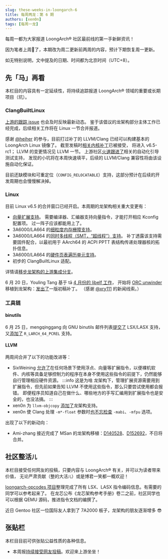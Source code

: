 ```yaml
---
slug: these-weeks-in-loongarch-6
title: 每周两龙：第 6 期
authors: [xen0n]
tags: [每周一龙]
---
```


每周一都为大家报道 LoongArch&reg; 社区最前线的第一手新鲜资讯！

<!-- truncate -->

因为笔者上周:sheep:了，本期改为周二更新前两周的内容，预计下期恢复周一更新。

如无特别说明，文中提及的日期、时间都为北京时间（UTC+8）。

## 先「马」再看

本栏目的内容具有一定延续性，将持续追踪报道 LoongArch&reg; 领域的重要或长期项目（坑）。

### ClangBuiltLinux

[上游的跟踪 issue](https://github.com/ClangBuiltLinux/linux/issues/1787)
也会及时反映最新动态。
鉴于该倡议的龙架构部分主体工作已经完成，后续相关工作将在 Linux 一节合并报道。

感谢 [@heiher](https://github.com/heiher) 的参与，目前打过补丁的 LLVM/Clang
已经可以构建基本的 LoongArch Linux 镜像了。
截至发稿时[相关内核补丁](https://lore.kernel.org/loongarch/20230625095644.3156349-1-kernel@xen0n.name/)已被接受，
将进入 v6.5-rc1；
LLVM 的变更情况见 LLVM 一节。
上游社区[火速跟进了](https://github.com/ClangBuiltLinux/boot-utils/issues/108)相关的自动化引导测试支持，
发现的小坑将在本周快速填平，后续的 LLVM/Clang 兼容性将由该设施自动化保证。

目前还缺模块和可重定位（`CONFIG_RELOCATABLE`）支持，这部分预计在后续的开发周期也会慢慢解决掉。

### Linux

目前 Linux v6.5 的合并窗口已经开启。本周期的龙架构相关重大变更有：

* [向量扩展支持](https://lore.kernel.org/loongarch/20230613151918.2039498-1-chenhuacai@loongson.cn/)。
  需要编译器、汇编器支持向量指令，才能打开相应 Kconfig 配置项。
  过一阵子应该都能用上了。
* 3A6000/LA664 的[细粒度内存栅障支持](https://lore.kernel.org/loongarch/20230516124536.535343-1-chenhuacai@loongson.cn/)。
* 3A6000/LA664 的[同时多线程（SMT，“超线程”）支持](https://lore.kernel.org/loongarch/20230614093755.88881-1-wangliupu@loongson.cn/)。
  补丁透露该支持需要固件配合，以最初用于 AArch64 的 ACPI PPTT 表结构传递处理器核的拓扑信息。
* 3A6000/LA664 的[硬件页表遍历单元支持](https://lore.kernel.org/loongarch/20230516124610.535360-1-chenhuacai@loongson.cn/)。
* 初步的 ClangBuiltLinux 适配。

详情请[移步龙架构的上游集成分支](https://git.kernel.org/chenhuacai/linux-loongson/l/loongarch-next)。

6 月 20 日，Youling Tang 基于 tā [4 月份的 libelf 工作](https://sourceware.org/pipermail/elfutils-devel/2023q2/006107.html)，
开始将 [ORC unwinder](https://www.kernel.org/doc/html/latest/arch/x86/orc-unwinder.html)
移植到龙架构：[发出了](https://lore.kernel.org/loongarch/1687247209-31676-1-git-send-email-tangyouling@loongson.cn/)一版初稿补丁。
（感谢 [@xry111](https://github.com/xry111) 的新闻线索。）

### 工具链

#### binutils

6 月 25 日，mengqinggang 向 GNU binutils 邮件列表[提交了](https://sourceware.org/pipermail/binutils/2023-June/127990.html) LSX/LASX 支持，
又[添加了](https://sourceware.org/pipermail/binutils/2023-June/127993.html) `R_LARCH_64_PCREL` 支持。

#### LLVM

两周间合并了以下的功能改进等：

* SixWeining [允许了](https://reviews.llvm.org/D150196)在任何场景下使用浮点、向量等扩展指令，以便裸机软件、内核等具备足够控制力的程序在本身不使用这些指令的前提下，仍然能够自行管理相应硬件资源。
  :::info 这是为啥
  龙架构下，管理扩展资源需要用到扩展指令，但先前如果告知 LLVM 不使用这些指令，那么只要尝试使用都会报错。
  即便程序员知道自己在做什么、哪些地方的手写汇编用到扩展指令也是安全的，也没法搞。
  :::
* xen0n 为 `llvm-objcopy` [添加了](https://reviews.llvm.org/D153609)龙架构支持。
* xen0n 使 Clang 处理 `-m*-float` 参数时[也不忘检查](https://reviews.llvm.org/D153707) `-mabi`、`-mfpu` 选项。

出现了以下的新动向：

* Ami-zhang 接近完成了 MSan 的龙架构移植：[D140528](https://reviews.llvm.org/D140528)、[D152692](https://reviews.llvm.org/D152692)，不日将合并。

## 社区整活<small>儿</small>

本栏目接受任何网友的投稿，只要内容与 LoongArch&reg; 有关，并可以为读者带来价值，
无论严肃贡献（整的大活<small>儿</small>）或是博君一笑都一概欢迎！

[loongarch-opcodes 项目](https://github.com/loongson-community/loongarch-opcodes)整理完成了所有
LSX、LASX 指令编码信息。有需要的同学可以参考起来了。
在龙芯公布《龙芯架构参考手册》卷二之前，社区同学也可以根据 QEMU 源码，推进指令文档的编撰了。

近日 Gentoo 社区一位国际友人拿到了 7A2000 板子，龙架构的朋友逐渐增多 :sunglasses:

## 张贴栏

本栏目目前可供张贴公益性质的各种信息。

* 本周报[持续接受网友投稿][call-for-submissions]。欢迎来上游坐坐！

[lauosc-debian]: https://bbs.loongarch.org/d/167-lauosc-debian-12-ports
[call-for-submissions]: https://github.com/loongson-community/areweloongyet/issues/16
